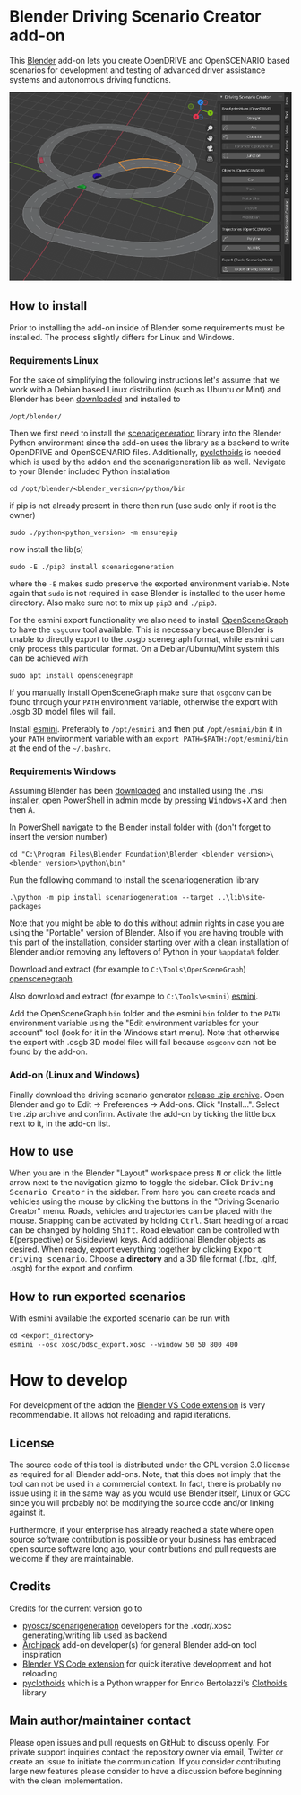 # Blender Driving Scenario Creator add-on

This [Blender](https://www.blender.org/) add-on lets you create OpenDRIVE and
OpenSCENARIO based scenarios for development and testing of advanced driver
assistance systems and autonomous driving functions.

![Screenshot](screenshot.png)

## How to install

Prior to installing the add-on inside of Blender some requirements must be
installed. The process slightly differs for Linux and Windows.

###  Requirements Linux

For the sake of simplifying the following instructions let's assume that we
work with a Debian based Linux distribution (such as Ubuntu or Mint) and Blender
has been [downloaded](https://www.blender.org/download/) and installed to

    /opt/blender/

Then we first need to install the
[scenarigeneration](https://github.com/pyoscx/scenariogeneration) library into
the Blender Python environment since the add-on uses the library as a backend to
write OpenDRIVE and OpenSCENARIO files. Additionally,
[pyclothoids](https://github.com/phillipd94/pyclothoids) is needed which is used
by the addon and the scenarigeneration lib as well. Navigate to your Blender
included Python installation

    cd /opt/blender/<blender_version>/python/bin

if pip is not already present in there then run (use sudo only if root is the
owner)

    sudo ./python<python_version> -m ensurepip

now install the lib(s)

    sudo -E ./pip3 install scenariogeneration

where the `-E` makes sudo preserve the exported environment variable. Note again
that `sudo` is not required in case Blender is installed to the user home
directory. Also make sure not to mix up `pip3` and `./pip3`.

For the esmini export functionality we also need to install
[OpenSceneGraph](http://www.openscenegraph.org/) to have the `osgconv` tool
available. This is necessary because Blender is unable to directly export to the
.osgb scenegraph format, while esmini can only process this particular format.
On a Debian/Ubuntu/Mint system this can be achieved with

    sudo apt install openscenegraph

If you manually install OpenSceneGraph make sure that `osgconv` can be found
through your `PATH` environment variable, otherwise the export with .osgb 3D
model files will fail.

Install [esmini](ttps://github.com/esmini/esmini/releases). Preferably to
`/opt/esmini` and then put `/opt/esmini/bin` it in your `PATH` environment
variable with an `export PATH=$PATH:/opt/esmini/bin` at the end of the
`~/.bashrc`.

### Requirements Windows

Assuming Blender has been [downloaded](https://www.blender.org/download/) and
installed using the .msi installer, open PowerShell in admin mode by pressing
<kbd>Windows</kbd>+<kbd>X</kbd> and then then <kbd>A</kbd>.

In PowerShell navigate to the Blender install folder with (don't forget to
insert the version number)

    cd "C:\Program Files\Blender Foundation\Blender <blender_version>\<blender_version>\python\bin"

Run the following command to install the scenariogeneration library

    .\python -m pip install scenariogeneration --target ..\lib\site-packages

Note that you might be able to do this without admin rights in case you are
using the "Portable" version of Blender. Also if you are having trouble with
this part of the installation, consider starting over with a clean installation
of Blender and/or removing any leftovers of Python in your `%appdata%` folder.

Download and extract (for example to `C:\Tools\OpenSceneGraph`)
[openscenegraph](https://objexx.com/OpenSceneGraph.html).

Also download and extract (for exampe to `C:\Tools\esmini`)
[esmini](https://github.com/esmini/esmini/releases).

Add the OpenSceneGraph `bin` folder and the esmini `bin` folder to the `PATH`
environment variable using the "Edit environment variables for your account"
tool (look for it in the Windows start menu). Note that otherwise the export
with .osgb 3D model files will fail because `osgconv` can not be found by the
add-on.

### Add-on (Linux and Windows)

Finally download the driving scenario generator [release .zip
archive](https://github.com/johschmitz/blender-driving-scenario-creator/releases/).
Open Blender and go to Edit -> Preferences -> Add-ons. Click "Install...".
Select the .zip archive and confirm. Activate the add-on by ticking the little
box next to it, in the add-on list.

## How to use

When you are in the Blender "Layout" workspace press <kbd>N</kbd> or click the
little arrow next to the navigation gizmo to toggle the sidebar. Click
<kbd>Driving Scenario Creator</kbd> in the sidebar. From here you can create
roads and vehicles using the mouse by clicking the buttons in the "Driving
Scenario Creator" menu. Roads, vehicles and trajectories can be placed with the
mouse. Snapping can be activated by holding <kbd>Ctrl</kbd>. Start heading of a
road can be changed by holding <kbd>Shift</kbd>. Road elevation can be
controlled with <kbd>E</kbd>(perspective) or <kbd>S</kbd>(sideview) keys. Add
additional Blender objects as desired. When ready, export everything together by
clicking <kbd>Export driving scenario</kbd>. Choose a **directory** and a 3D
file format (.fbx, .gltf, .osgb) for the export and confirm.

## How to run exported scenarios

With esmini available the exported scenario can be run with

    cd <export_directory>
    esmini --osc xosc/bdsc_export.xosc --window 50 50 800 400

# How to develop

For development of the addon the [Blender VS Code
extension](https://github.com/JacquesLucke/blender_vscode) is very
recommendable. It allows hot reloading and rapid iterations.

## License

The source code of this tool is distributed under the GPL version 3.0 license as
required for all Blender add-ons. Note, that this does not imply that the tool
can not be used in a commercial context. In fact, there is probably no issue
using it in the same way as you would use Blender itself, Linux or GCC since you
will probably not be modifying the source code and/or linking against it.

Furthermore, if your enterprise has already reached a state where open source
software contribution is possible or your business has embraced open source
software long ago, your contributions and pull requests are welcome if they are
maintainable.

## Credits

Credits for the current version go to
- [pyoscx/scenarigeneration](https://github.com/pyoscx/scenariogeneration)
  developers for the .xodr/.xosc generating/writing lib used as backend
- [Archipack](https://github.com/s-leger/archipack) add-on developer(s) for
  general Blender add-on tool inspiration
- [Blender VS Code extension](https://github.com/JacquesLucke/blender_vscode)
  for quick iterative development and hot reloading
- [pyclothoids](https://github.com/phillipd94/pyclothoids) which is a Python
  wrapper for Enrico Bertolazzi's
  [Clothoids](https://github.com/ebertolazzi/Clothoids) library

## Main author/maintainer contact

Please open issues and pull requests on GitHub to discuss openly. For private
support inquiries contact the repository owner via email, Twitter or create an
issue to initiate the communication. If you consider contributing large new
features please consider to have a discussion before beginning with the clean
implementation.

